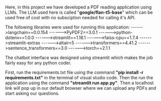 Here, in this project we have developed a PDF reading application using LLMs.
The LLM used here is called "**google/flan-t5-base**" which can be used free of cost with no subsciption needed for calling it's API.

The following libraries were used for running this application:
------>langchain==0.0.154
------>PyPDF2==3.0.1
------>python-dotenv==1.0.0
------>streamlit==1.18.1
------>faiss-cpu==1.7.4
------>streamlit-extras
------>altair<5
------>transformers==4.41.2
------>sentence_transformers==3.0
------>torch==2.1.1

The chatbot interface was designed using streamlit which makes the job fairly easy for any python coder.

First, run the requirements.txt file using the command **"pip install -r requirements.txt"** in the terminal of visual studio code.
Then the run the application using the command **"streamlit run app.py"**.
Then a localhost link will pop up in our default browser where we can upload any PDFs and start asking our questions.
